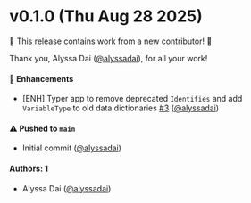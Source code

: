 # v0.1.0 (Thu Aug 28 2025)

:tada: This release contains work from a new contributor! :tada:

Thank you, Alyssa Dai ([@alyssadai](https://github.com/alyssadai)), for all your work!

#### 🚀 Enhancements

- [ENH] Typer app to remove deprecated `Identifies` and add `VariableType` to old data dictionaries [#3](https://github.com/neurobagel/bump-dictionary/pull/3) ([@alyssadai](https://github.com/alyssadai))

#### ⚠️ Pushed to `main`

- Initial commit ([@alyssadai](https://github.com/alyssadai))

#### Authors: 1

- Alyssa Dai ([@alyssadai](https://github.com/alyssadai))
